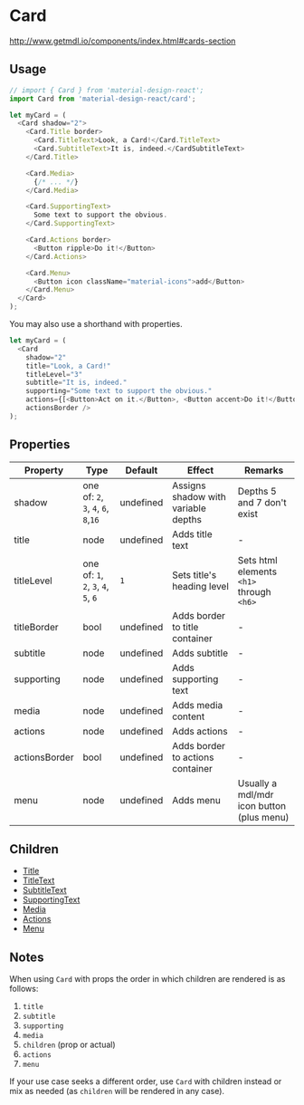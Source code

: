# Card

http://www.getmdl.io/components/index.html#cards-section


## Usage

```javascript
// import { Card } from 'material-design-react';
import Card from 'material-design-react/card';

let myCard = (
  <Card shadow="2">
    <Card.Title border>
      <Card.TitleText>Look, a Card!</Card.TitleText>
      <Card.SubtitleText>It is, indeed.</CardSubtitleText>
    </Card.Title>

    <Card.Media>
      {/* ... */}
    </Card.Media>

    <Card.SupportingText>
      Some text to support the obvious.
    </Card.SupportingText>

    <Card.Actions border>
      <Button ripple>Do it!</Button>
    </Card.Actions>

    <Card.Menu>
      <Button icon className="material-icons">add</Button>
    </Card.Menu>
  </Card>
);
```

You may also use a shorthand with properties.

```javascript
let myCard = (
  <Card
    shadow="2"
    title="Look, a Card!"
    titleLevel="3"
    subtitle="It is, indeed."
    supporting="Some text to support the obvious."
    actions={[<Button>Act on it.</Button>, <Button accent>Do it!</Button>]}
    actionsBorder />
);
```


## Properties

Property | Type | Default | Effect | Remarks
-------- | -----| ------- | ------ | -------
shadow | one of: `2`, `3`, `4`, `6`, `8`,`16` | undefined | Assigns shadow with variable depths | Depths 5 and 7 don't exist
title | node | undefined | Adds title text | -
titleLevel | one of: `1`, `2`, `3`, `4`, `5`, `6` | `1` | Sets title's heading level | Sets html elements `<h1>` through `<h6>`
titleBorder | bool| undefined | Adds border to title container | -
subtitle | node | undefined | Adds subtitle | -
supporting | node | undefined | Adds supporting text | -
media | node | undefined | Adds media content | -
actions | node | undefined | Adds actions | -
actionsBorder | bool | undefined | Adds border to actions container | -
menu | node | undefined | Adds menu | Usually a mdl/mdr icon button (plus menu)

## Children

* [Title](./title/README.md)
* [TitleText](./title-text/README.md)
* [SubtitleText](./subtitle-text/README.md)
* [SupportingText](./supporting-text/README.md)
* [Media](./media/README.md)
* [Actions](./actions/README.md)
* [Menu](./menu/README.md)


## Notes

When using `Card` with props the order in which children are rendered is as follows:

1. `title`
2. `subtitle`
3. `supporting`
4. `media`
5. `children` (prop or actual)
6. `actions`
7. `menu`

If your use case seeks a different order, use `Card` with children instead or mix as needed (as `children` will be rendered in any case).
